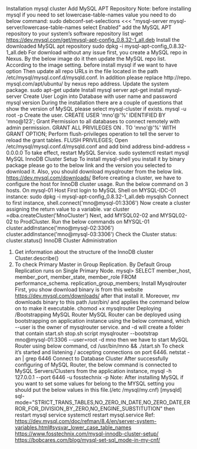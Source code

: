 Installation mysql cluster
Add MySQL APT Repository
Note: before installing mysql if you need to set lowercase-table-names value you need to do below command:
sudo debconf-set-selections <<< "mysql-server mysql-server/lowercase-table-names select Enabled"
add the MySQL APT repository to your system’s software repository list
wget https://dev.mysql.com/get/mysql-apt-config_0.8.32-1_all.deb
Install the downloaded MySQL apt repository
sudo dpkg -i mysql-apt-config_0.8.32-1_all.deb
For download without any issue first, you create a MySQL repo in Nexus. By the below image do it then update the MySQL repo list.
According to the image setting.
before install mysql if we want to have option
Then update all repo URLs in the file located in the path /etc/mysql/mysql.conf.d/mysqld.conf. In addition please replace http://repo.
mysql.com/apt/ubuntu/ by nexus repo address.
Update the system package.
sudo apt-get update
Install mysql server
apt-get install mysql-server
Create User
Login into Database with user name and password
mysql version
During the installation there are a couple of questions that show the version of MySQL please select mysql-cluster if exists.
mysql -u root -p
Create the user.
CREATE USER 'mno'@'%' IDENTIFIED BY 'mno@123';
Grant Permission to all databases to connect remotely with admin permission.
GRANT ALL PRIVILEGES ON *.* TO 'mno'@'%' WITH GRANT OPTION;
Perform flush-privileges operation to tell the server to reload the grant tables.
FLUSH PRIVILEGES;
Open /etc/mysql/mysql.conf.d/mysqld.conf and add bind address
bind-address = 0.0.0.0
To take effect, restart MySQL Service.
sudo systemctl restart mysql
MySQL InnoDB Cluster Setup
To install mysql-shell you install it by binary package please go to the below link and the version you selected to download it. Also,
you should download mysqlrouter from the below link.
https://dev.mysql.com/downloads/
Before creating a cluster, we have to configure the host for InnoDB cluster usage. Run the below command on 3 hosts.
On mysql-01 Host
First login to MySQL Shell on MYSQL-IDC-01 instance:
sudo dpkg -i mysql-apt-config_0.8.32-1_all.deb
mysqlsh
Connect to first instance,
shell.connect('mno@mysql-01:3306')
Now create a cluster assigning the return value to a variable.
var cluster =dba.createCluster('MnoCluster')
Next, add MYSQL02-02 and MYSQL02-02 to ProdCluster. Run the below commands on MYSQL-01
cluster.addInstance('mno@mysql-02:3306')
cluster.addInstance('mno@mysql-03:3306')
Check the Cluster status:
cluster.status()
InnoDB Cluster Administration
1. Get information about the structure of the InnoDB cluster
Cluster.describe()
2. To check Primary Master in Group Replication. By Default Group Replication runs on Single Primary Node.
mysql> SELECT member_host, member_port, member_state, member_role FROM performance_schema.
replication_group_members;
Install Mysqlrouter
First, you show download binary is from this website https://dev.mysql.com/downloads/ after that install it. Moreover, mv downloads
binary to this path /usr/bin/ and applies the command below on to make it executable.
chomod +x mysqlrouter
Deploying /Bootstrapping MySQL Router
MySQL Router can be deployed using bootstrapping on application instance using the below command, which --user is the owner of
mysqlrouter service. and -d will create a folder that contain start.sh stop.sh script
mysqlrouter --bootstrap mno@mysql-01:3306 --user=root -d mno
then we have to start MySQL Router using below command,
cd /usr/bin/mno && ./start.sh
To check it’s started and listening / accepting connections on port 6446.
netstat -an | grep 6446
Connect to Database Cluster
After successfully configuring of MySQL Router, the below command is connected to MySQL Servers/Clusters from the application instance,
mysql -h 127.0.0.1 --port 6446 -u fosstechnix -p
Note:
After installing MySQL if you want to set some values for belong to the MYSQL setting you should put the below values in this file.(/etc
/mysql/my.cnf)
[mysqld]
sql-mode="STRICT_TRANS_TABLES,NO_ZERO_IN_DATE,NO_ZERO_DATE,ERROR_FOR_DIVISION_BY_ZERO,NO_ENGINE_SUBSTITUTION"
then restart mysql service
systemctl restart mysql.service
Ref:
https://dev.mysql.com/doc/refman/8.4/en/server-system-variables.html#sysvar_lower_case_table_names
https://www.fosstechnix.com/mysql-innodb-cluster-setup/
https://bobcares.com/blog/mysql-set-sql_mode-in-my-cnf/
